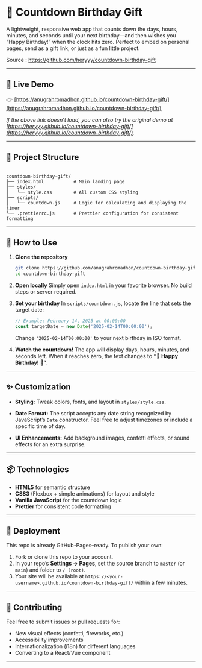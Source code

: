 # 🎂 Countdown Birthday Gift

A lightweight, responsive web app that counts down the days, hours, minutes, and seconds until your next birthday—and then wishes you “Happy Birthday!” when the clock hits zero. Perfect to embed on personal pages, send as a gift link, or just as a fun little project.

Source : https://github.com/heryyy/countdown-birthday-gift

---

## 🚀 Live Demo

👉 [https://anugrahromadhon.github.io/countdown-birthday-gift/](https://anugrahromadhon.github.io/countdown-birthday-gift/)

*If the above link doesn’t load, you can also try the original demo at [https://heryyy.github.io/countdown-birthday-gift/](https://heryyy.github.io/countdown-birthday-gift/).*

---

## 📁 Project Structure

```

countdown-birthday-gift/
├── index.html           # Main landing page
├── styles/
│   └── style.css        # All custom CSS styling
├── scripts/
│   └── countdown.js     # Logic for calculating and displaying the timer
└── .prettierrc.js       # Prettier configuration for consistent formatting

````

---

## 🔧 How to Use

1. **Clone the repository**  
   ```bash
   git clone https://github.com/anugrahromadhon/countdown-birthday-gift.git
   cd countdown-birthday-gift

2. **Open locally**
   Simply open `index.html` in your favorite browser. No build steps or server required.

3. **Set your birthday**
   In `scripts/countdown.js`, locate the line that sets the target date:

   ```js
   // Example: February 14, 2025 at 00:00:00
   const targetDate = new Date('2025-02-14T00:00:00');
   ```

   Change `'2025-02-14T00:00:00'` to your next birthday in ISO format.

4. **Watch the countdown!**
   The app will display days, hours, minutes, and seconds left. When it reaches zero, the text changes to **“🎉 Happy Birthday! 🎉”**.

---

## ✨ Customization

* **Styling:**
  Tweak colors, fonts, and layout in `styles/style.css`.

* **Date Format:**
  The script accepts any date string recognized by JavaScript’s `Date` constructor. Feel free to adjust timezones or include a specific time of day.

* **UI Enhancements:**
  Add background images, confetti effects, or sound effects for an extra surprise.

---

## 📦 Technologies

* **HTML5** for semantic structure
* **CSS3** (Flexbox + simple animations) for layout and style
* **Vanilla JavaScript** for the countdown logic
* **Prettier** for consistent code formatting

---

## 🚩 Deployment

This repo is already GitHub-Pages–ready. To publish your own:

1. Fork or clone this repo to your account.
2. In your repo’s **Settings → Pages**, set the source branch to `master` (or `main`) and folder to `/ (root)`.
3. Your site will be available at `https://<your-username>.github.io/countdown-birthday-gift/` within a few minutes.

---

## 🤝 Contributing

Feel free to submit issues or pull requests for:

* New visual effects (confetti, fireworks, etc.)
* Accessibility improvements
* Internationalization (i18n) for different languages
* Converting to a React/Vue component

---
